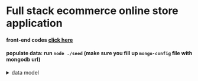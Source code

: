 # Full stack ecommerce online store application

#### front-end codes [click here](https://github.com/VivekBadani/Ecommerce-app-using-ReactJS)

#### populate data: run `node ./seed` (make sure you fill up `mongo-config` file with mongodb url)

<details>
 <summary>data model</summary>
 <p>
   
![react-native-store relational model diagram](https://user-images.githubusercontent.com/38830527/92665263-1c4cb880-f2d4-11ea-85a4-201c41517123.png)
   
</p>
</details>
